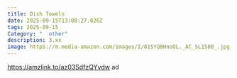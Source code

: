 ```yaml
---
title: Dish Towels
date: 2025-09-15T13:08:27.026Z
tags: 2025-09-15
Category: "  other"
description: 3.xx
image: https://m.media-amazon.com/images/I/81SYQ8HnoOL._AC_SL1500_.jpg
---
```

https://amzlink.to/az03SdfzQYvdw  ad